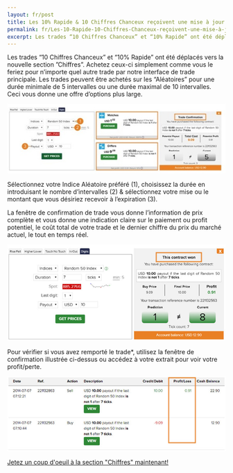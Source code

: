 ```yaml
---
layout: fr/post
title: Les 10% Rapide & 10 Chiffres Chanceux reçoivent une mise à jour complète
permalink: fr/Les-10-Rapide-10-Chiffres-Chanceux-reçoivent-une-mise-à-jour-complète
excerpt: Les trades “10 Chiffres Chanceux” et “10% Rapide” ont été déplacés vers la nouvelle section ”Chiffres”. Achetez ceux-ci simplement comme vous le feriez pour n’importe quel autre trade par notre interface de trade principale. Les trades peuvent être achetés sur les “Aléatoires” pour une durée minimale de 5 intervalles ou une durée maximal de 10 intervalles. Ceci vous donne une offre d’options plus large.
---
```


Les trades “10 Chiffres Chanceux” et “10% Rapide” ont été déplacés vers la nouvelle section ”Chiffres”. Achetez ceux-ci simplement comme vous le feriez pour n’importe quel autre trade par notre interface de trade principale. Les trades peuvent être achetés sur les “Aléatoires” pour une durée minimale de 5 intervalles ou une durée maximal de 10 intervalles. Ceci vous donne une offre d’options plus large.

[![](post_images/3174351.jpg)](https://www.binary.com/c/trade.cgi?market=random&time=7t&form_name=digits&expiry_type=duration&amount_type=payout&H=%2B0&currency=USD&underlying_symbol=R_50&amount=10&date_start=now&type=DIGITMATCH&l=FR&utm_medium=social&utm_source=blog&utm_content=whatsnew)

Sélectionnez votre Indice Aléatoire préféré (1), choisissez la durée en introduisant le nombre d’intervalles  (2) & sélectionnez votre mise ou le montant que vous désiriez recevoir à l’expiration (3).

La fenêtre de confirmation de trade vous donne l’information de prix complète et vous donne une indication claire sur le paiement ou profit potentiel, le coût total de votre trade et le dernier chiffre du prix du marché actuel, le tout en temps réel. 

[![](post_images/424918_orig.jpg)](https://www.binary.com/c/trade.cgi?market=random&time=7t&form_name=digits&expiry_type=duration&amount_type=payout&H=%2B0&currency=USD&underlying_symbol=R_50&amount=10&date_start=now&type=DIGITMATCH&l=FR&utm_medium=social&utm_source=blog&utm_content=whatsnew)

Pour vérifier si vous avez remporté le trade*, utilisez la fenêtre de confirmation illustrée ci-dessus ou accédez à votre extrait pour voir votre profit/perte.

[![](post_images/9714301_orig.jpg)](https://www.binary.com/c/trade.cgi?market=random&time=7t&form_name=digits&expiry_type=duration&amount_type=payout&H=%2B0&currency=USD&underlying_symbol=R_50&amount=10&date_start=now&type=DIGITMATCH&l=FR&utm_medium=social&utm_source=blog&utm_content=whatsnew)

[Jetez un coup d'oeuil à la section "Chiffres" maintenant!](https://www.binary.com/c/trade.cgi?market=random&time=7t&form_name=digits&expiry_type=duration&amount_type=payout&H=%2B0&currency=USD&underlying_symbol=R_50&amount=10&date_start=now&type=DIGITMATCH&l=FR&utm_medium=social&utm_source=blog&utm_content=whatsnew)